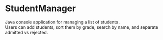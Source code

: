 # StudentManager

Java console application for managing a list of students .  
Users can add students, sort them by grade, search by name, and separate admitted vs rejected.

